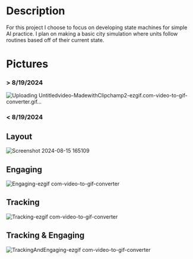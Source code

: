 # Description
For this project I choose to focus on developing state machines for simple AI practice. I plan on making a basic city simulation where units follow routines based off of their current state.

# Pictures
### > 8/19/2024
![Uploading Untitledvideo-MadewithClipchamp2-ezgif.com-video-to-gif-converter.gif…]()





### < 8/19/2024
## Layout
![Screenshot 2024-08-15 165109](https://github.com/user-attachments/assets/b490fe91-9cae-4921-8407-11030e1778e5)

## Engaging
![Engaging-ezgif com-video-to-gif-converter](https://github.com/user-attachments/assets/cc84b8dc-eddd-4167-a791-32401a573616)

## Tracking
![Tracking-ezgif com-video-to-gif-converter](https://github.com/user-attachments/assets/59ba0580-94d6-44d1-b3ea-74f24b648716)

## Tracking & Engaging
![TrackingAndEngaging-ezgif com-video-to-gif-converter](https://github.com/user-attachments/assets/1332b0f3-a50d-420c-a4d5-68a5f00aecf7)
